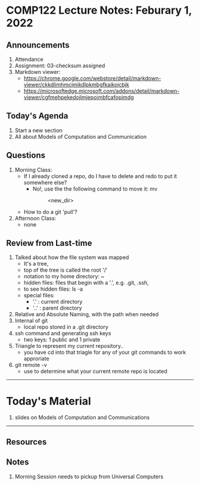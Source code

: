 # COMP122 Lecture Notes: Feburary 1, 2022

## Announcements
   1. Attendance
   1. Assignment: 03-checksum assigned
   1. Markdown viewer:
   	  - https://chrome.google.com/webstore/detail/markdown-viewer/ckkdlimhmcjmikdlpkmbgfkaikojcbjk
   	  - https://microsoftedge.microsoft.com/addons/detail/markdown-viewer/cgfmehpekedojlmjepoimbfcafopimdg


## Today's Agenda
   1. Start a new section
   1. All about Models of Computation and Communication


## Questions
   1. Morning Class:
      - If I already cloned a repo, do I have to delete and redo to put it somewhere else?
         * No!, use the the following command to move it: mv <dir> <new_dir>
      - How to do a git 'pull'?
   1. Afternoon Class:
      - none 
 
## Review from Last-time
   1. Talked about how the file system was mapped
      - It's a tree,
      - top of the tree is called the root '/'
      - notation to my home directory: ~
      - hidden files: files that begin with a '.', e.g. .git, .ssh, 
      - to see hidden files:  ls -a
      - special files:  
          - '.'  : current directory
          - '..' : parent directory
   1. Relative and Absolute Naming, with the path when needed
   1. Internal of git
      - local repo stored in a .git directory
   1. ssh command and generating ssh keys
      - two keys: 1 public and 1 private
   1. Triangle to represent my current repository..  
      - you have cd into that triagle for any of your git commands to work approriate
   1. git remote -v
      - use to determine what your current remote repo is located

 
---
# Today's Material

   1. slides on Models of Computation and Communications

---
## Resources
## Notes
   1. Morning Session needs to pickup from Universal Computers
